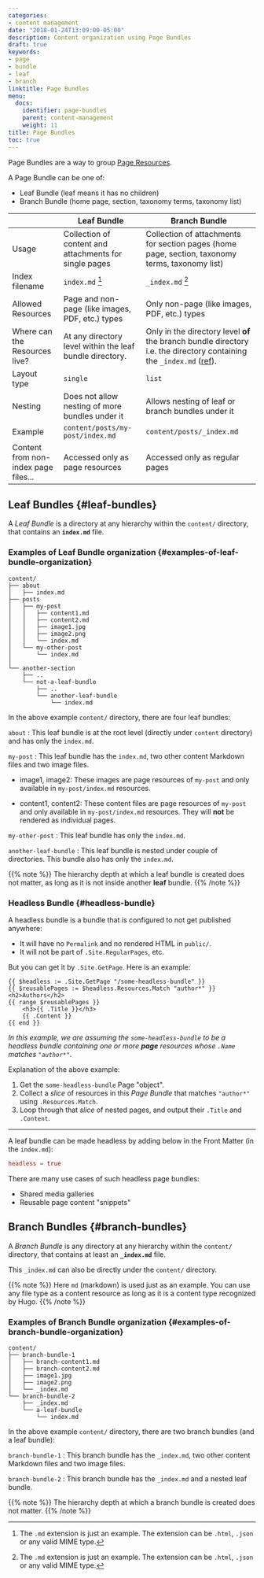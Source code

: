 ```yaml
---
categories:
- content management
date: "2018-01-24T13:09:00-05:00"
description: Content organization using Page Bundles
draft: true
keywords:
- page
- bundle
- leaf
- branch
linktitle: Page Bundles
menu:
  docs:
    identifier: page-bundles
    parent: content-management
    weight: 11
title: Page Bundles
toc: true
---
```


Page Bundles are a way to group [Page Resources](/content-management/page-resources/).

A Page Bundle can be one of:

- Leaf Bundle (leaf means it has no children)
- Branch Bundle (home page, section, taxonomy terms, taxonomy list)

|                                     | Leaf Bundle                                              | Branch Bundle                                                                                                                                                                                                      |
|-------------------------------------|----------------------------------------------------------|--------------------------------------------------------------------------------------------------------------------------------------------------------------------------------------------------------------------  |
| Usage                               | Collection of content and attachments for single pages   | Collection of attachments for section pages (home page, section, taxonomy terms, taxonomy list)                                                                                                                    |
| Index filename                     | `index.md` [^fn:1]                                       | `_index.md` [^fn:1]                                                                                                                                                                                                |
| Allowed Resources                   | Page and non-page (like images, PDF, etc.) types         | Only non-page (like images, PDF, etc.) types                                                                                                                                                                       |
| Where can the Resources live?       | At any directory level within the leaf bundle directory. | Only in the directory level **of** the branch bundle directory i.e. the directory containing the `_index.md` ([ref](https://discourse.gohugo.io/t/question-about-content-folder-structure/11822/4?u=kaushalmodi)). |
| Layout type                         | `single`                                                 | `list`                                                                                                                                                                                                             |
| Nesting                             | Does not allow nesting of more bundles under it          | Allows nesting of leaf or branch bundles under it                                                                                                                                                                  |
| Example                             | `content/posts/my-post/index.md`                         | `content/posts/_index.md`                                                                                                                                                                                          |
| Content from non-index page files... | Accessed only as page resources                          | Accessed only as regular pages                                                                                                                                                                                     |


## Leaf Bundles {#leaf-bundles}

A _Leaf Bundle_ is a directory at any hierarchy within the `content/`
directory, that contains an **`index.md`** file.

### Examples of Leaf Bundle organization {#examples-of-leaf-bundle-organization}

```text
content/
├── about
│   ├── index.md
├── posts
│   ├── my-post
│   │   ├── content1.md
│   │   ├── content2.md
│   │   ├── image1.jpg
│   │   ├── image2.png
│   │   └── index.md
│   └── my-other-post
│       └── index.md
│
└── another-section
    ├── ..
    └── not-a-leaf-bundle
        ├── ..
        └── another-leaf-bundle
            └── index.md
```

In the above example `content/` directory, there are four leaf
bundles:

`about`
: This leaf bundle is at the root level (directly under
    `content` directory) and has only the `index.md`.

`my-post`
: This leaf bundle has the `index.md`, two other content
    Markdown files and two image files.

- image1, image2:
These images are page resources of `my-post`
    and only available in `my-post/index.md` resources.

- content1, content2:
These content files are page resources of `my-post`
    and only available in `my-post/index.md` resources.
    They will **not** be rendered as individual pages.

`my-other-post`
: This leaf bundle has only the `index.md`.

`another-leaf-bundle`
: This leaf bundle is nested under couple of
    directories. This bundle also has only the `index.md`.

{{% note %}}
The hierarchy depth at which a leaf bundle is created does not matter,
as long as it is not inside another **leaf** bundle.
{{% /note %}}


### Headless Bundle {#headless-bundle}

A headless bundle is a bundle that is configured to not get published
anywhere:

- It will have no `Permalink` and no rendered HTML in `public/`.
- It will not be part of `.Site.RegularPages`, etc.

But you can get it by `.Site.GetPage`. Here is an example:

```go-html-template
{{ $headless := .Site.GetPage "/some-headless-bundle" }}
{{ $reusablePages := $headless.Resources.Match "author*" }}
<h2>Authors</h2>
{{ range $reusablePages }}
    <h3>{{ .Title }}</h3>
    {{ .Content }}
{{ end }}
```

_In this example, we are assuming the `some-headless-bundle` to be a headless
   bundle containing one or more **page** resources whose `.Name` matches
   `"author*"`._

Explanation of the above example:

1. Get the `some-headless-bundle` Page "object".
2. Collect a _slice_ of resources in this _Page Bundle_ that matches
   `"author*"` using `.Resources.Match`.
3. Loop through that _slice_ of nested pages, and output their `.Title` and
   `.Content`.

---

A leaf bundle can be made headless by adding below in the Front Matter
(in the `index.md`):

```toml
headless = true
```

There are many use cases of such headless page bundles:

- Shared media galleries
- Reusable page content "snippets"

## Branch Bundles {#branch-bundles}

A _Branch Bundle_ is any directory at any hierarchy within the
`content/` directory, that contains at least an **`_index.md`** file.

This `_index.md` can also be directly under the `content/` directory.

{{% note %}}
Here `md` (markdown) is used just as an example. You can use any file
type as a content resource as long as it is a content type recognized by Hugo.
{{% /note %}}


### Examples of Branch Bundle organization {#examples-of-branch-bundle-organization}

```text
content/
├── branch-bundle-1
│   ├── branch-content1.md
│   ├── branch-content2.md
│   ├── image1.jpg
│   ├── image2.png
│   └── _index.md
└── branch-bundle-2
    ├── _index.md
    └── a-leaf-bundle
        └── index.md
```

In the above example `content/` directory, there are two branch
bundles (and a leaf bundle):

`branch-bundle-1`
: This branch bundle has the `_index.md`, two
    other content Markdown files and two image files.

`branch-bundle-2`
: This branch bundle has the `_index.md` and a
    nested leaf bundle.

{{% note %}}
The hierarchy depth at which a branch bundle is created does not
matter.
{{% /note %}}

[^fn:1]: The `.md` extension is just an example. The extension can be `.html`, `.json` or any valid MIME type.
